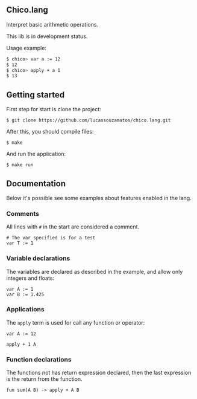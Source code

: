 ## Chico.lang

Interpret basic arithmetic operations.

This lib is in development status.

Usage example:

```bash
$ chico> var a := 12
$ 12
$ chico> apply + a 1
$ 13

```

## Getting started

First step for start is clone the project:

```
$ git clone https://github.com/lucassouzamatos/chico.lang.git
```

After this, you should compile files:

```
$ make
```

And run the application:

```
$ make run
```

## Documentation
Below it's possible see some examples about features enabled in the lang.

### Comments
All lines with `#` in the start are considered a comment.
``` 
# The var specified is for a test
var T := 1
``` 

### Variable declarations
The variables are declared as described in the example, and allow only integers and floats:
```
var A := 1
var B := 1.425
```

### Applications
The `apply` term is used for call any function or operator:
```
var A := 12

apply + 1 A
```

### Function declarations
The functions not has return expression declared, then the last expression is the return from the function.
```
fun sum(A B) -> apply + A B
```
